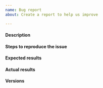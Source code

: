 ```yaml
---
name: Bug report
about: Create a report to help us improve

---
```


<!--
====================================
IF YOUR ISSUE IS RELATED TO SECURITY
====================================
please submit it to the security mailing-list security@riot-os.org.

If your issue is a question related to the usage of RIOT, please submit it to
the user mailing-list users@riot-os.org or to the developer mailing-list
devel@riot-os.org.
-->

#### Description
<!--
Example: Cannot build gnrc_networking application for samr21-xpro board.
-->

#### Steps to reproduce the issue
<!--
Try to describe as precisely as possible here the steps required to reproduce
the issue. Here you can also describe your hardware configuration, the network
setup, etc.
-->

#### Expected results
<!--
Example: The gnrc_networking application builds on samr21-xpro.
-->

#### Actual results
<!--
Please paste or specifically describe the actual output.
-->

#### Versions
<!--
Operating system: Mac OSX, Linux, Vagrant VM
Build environment: GCC, CLang versions (you can run the following command from
the RIOT base directory: ./dist/tools/ci/print_toolchain_versions.sh).
-->

<!-- Thanks for contributing! -->
